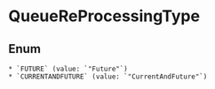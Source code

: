 # QueueReProcessingType

## Enum

    * `FUTURE` (value: `"Future"`)
    * `CURRENTANDFUTURE` (value: `"CurrentAndFuture"`)

